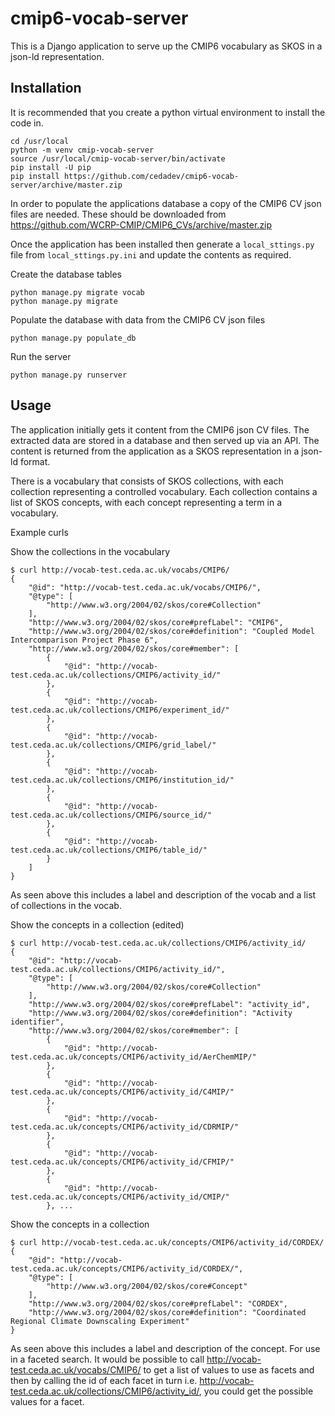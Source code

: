# cmip6-vocab-server

This is a Django application to serve up the CMIP6 vocabulary as SKOS in a
json-ld representation.

## Installation

It is recommended that you create a python virtual environment to install the
code in.

```
cd /usr/local
python -m venv cmip-vocab-server
source /usr/local/cmip-vocab-server/bin/activate
pip install -U pip
pip install https://github.com/cedadev/cmip6-vocab-server/archive/master.zip
```

In order to populate the applications database a copy of the CMIP6 CV json
files are needed. These should be downloaded from
https://github.com/WCRP-CMIP/CMIP6_CVs/archive/master.zip

Once the application has been installed then generate a `local_sttings.py` file
from `local_sttings.py.ini` and update the contents as required.

Create the database tables
```
python manage.py migrate vocab
python manage.py migrate
```

Populate the database with data from the CMIP6 CV json files
```
python manage.py populate_db
```

Run the server
```
python manage.py runserver
```

## Usage

The application initially gets it content from the CMIP6 json CV files. The
extracted data are stored in a database and then served up via an API. The
content is returned from the application as a SKOS representation in a json-ld
format.

There is a vocabulary that consists of SKOS collections, with each collection
representing a controlled vocabulary. Each collection contains a list of SKOS
concepts, with each concept representing a term in a vocabulary.

Example curls

Show the collections in the vocabulary

```
$ curl http://vocab-test.ceda.ac.uk/vocabs/CMIP6/
{
    "@id": "http://vocab-test.ceda.ac.uk/vocabs/CMIP6/",
    "@type": [
        "http://www.w3.org/2004/02/skos/core#Collection"
    ],
    "http://www.w3.org/2004/02/skos/core#prefLabel": "CMIP6",
    "http://www.w3.org/2004/02/skos/core#definition": "Coupled Model Intercomparison Project Phase 6",
    "http://www.w3.org/2004/02/skos/core#member": [
        {
            "@id": "http://vocab-test.ceda.ac.uk/collections/CMIP6/activity_id/"
        },
        {
            "@id": "http://vocab-test.ceda.ac.uk/collections/CMIP6/experiment_id/"
        },
        {
            "@id": "http://vocab-test.ceda.ac.uk/collections/CMIP6/grid_label/"
        },
        {
            "@id": "http://vocab-test.ceda.ac.uk/collections/CMIP6/institution_id/"
        },
        {
            "@id": "http://vocab-test.ceda.ac.uk/collections/CMIP6/source_id/"
        },
        {
            "@id": "http://vocab-test.ceda.ac.uk/collections/CMIP6/table_id/"
        }
    ]
}
```

As seen above this includes a label and description of the vocab and a list of
collections in the vocab.

Show the concepts in a collection (edited) 

```
$ curl http://vocab-test.ceda.ac.uk/collections/CMIP6/activity_id/
{
    "@id": "http://vocab-test.ceda.ac.uk/collections/CMIP6/activity_id/",
    "@type": [
        "http://www.w3.org/2004/02/skos/core#Collection"
    ],
    "http://www.w3.org/2004/02/skos/core#prefLabel": "activity_id",
    "http://www.w3.org/2004/02/skos/core#definition": "Activity identifier",
    "http://www.w3.org/2004/02/skos/core#member": [
        {
            "@id": "http://vocab-test.ceda.ac.uk/concepts/CMIP6/activity_id/AerChemMIP/"
        },
        {
            "@id": "http://vocab-test.ceda.ac.uk/concepts/CMIP6/activity_id/C4MIP/"
        },
        {
            "@id": "http://vocab-test.ceda.ac.uk/concepts/CMIP6/activity_id/CDRMIP/"
        },
        {
            "@id": "http://vocab-test.ceda.ac.uk/concepts/CMIP6/activity_id/CFMIP/"
        },
        {
            "@id": "http://vocab-test.ceda.ac.uk/concepts/CMIP6/activity_id/CMIP/"
        }, ...
```

Show the concepts in a collection

```
$ curl http://vocab-test.ceda.ac.uk/concepts/CMIP6/activity_id/CORDEX/
{
    "@id": "http://vocab-test.ceda.ac.uk/concepts/CMIP6/activity_id/CORDEX/",
    "@type": [
        "http://www.w3.org/2004/02/skos/core#Concept"
    ],
    "http://www.w3.org/2004/02/skos/core#prefLabel": "CORDEX",
    "http://www.w3.org/2004/02/skos/core#definition": "Coordinated Regional Climate Downscaling Experiment"
}
```

As seen above this includes a label and description of the concept.
For use in a faceted search.  It would be possible to call 
http://vocab-test.ceda.ac.uk/vocabs/CMIP6/ to get a list of values to use as
facets and then by calling the id of each facet in turn i.e.
http://vocab-test.ceda.ac.uk/collections/CMIP6/activity_id/, you could get the
possible values for a facet.




